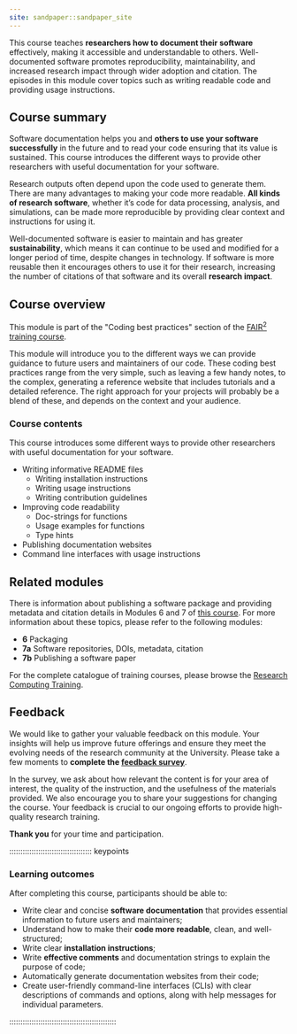 ```yaml
---
site: sandpaper::sandpaper_site
---
```


This course teaches **researchers how to document their software** effectively, making it accessible and understandable to others.
Well-documented software promotes reproducibility, maintainability, and increased research impact through wider adoption and citation.
The episodes in this module cover topics such as writing readable code and providing usage instructions.


## Course summary

Software documentation helps you and **others to use your software successfully** in the future and to read your code ensuring that its value is sustained. This course introduces the different ways to provide other researchers with useful documentation for your software.

Research outputs often depend upon the code used to generate them. There are many advantages to making your code more readable. **All kinds of research software**, whether it’s code for data processing, analysis, and simulations, can be made more reproducible by providing clear context and instructions for using it.

Well-documented software is easier to maintain and has greater **sustainability**, which means it can continue to be used and modified for a longer period of time, despite changes in technology. If software is more reusable then it encourages others to use it for their research, increasing the number of citations of that software and its overall **research impact**.

## Course overview

This module is part of the "Coding best practices" section of the [FAIR<sup>2</sup> training course](https://rse.shef.ac.uk/training/fair4rs/).

This module will introduce you to the different ways we can provide guidance to future users and maintainers of our code. These coding best practices range from the very simple, such as leaving a few handy notes, to the complex, generating a reference website that includes tutorials and a detailed reference. The right approach for your projects will probably be a blend of these, and depends on the context and your audience.

### Course contents

This course introduces some different ways to provide other researchers with useful documentation for your software.

- Writing informative README files
  * Writing installation instructions
  * Writing usage instructions
  * Writing contribution guidelines
- Improving code readability
  * Doc-strings for functions
  * Usage examples for functions
  * Type hints
- Publishing documentation websites
- Command line interfaces with usage instructions

## Related modules

There is information about publishing a software package and providing metadata and citation details in Modules 6 and 7 of [this course](https://github.com/FAIR2-for-research-software).
For more information about these topics, please refer to the following modules:

- **6** Packaging 
- **7a** Software repositories, DOIs, metadata, citation
- **7b** Publishing a software paper

For the complete catalogue of training courses, please browse the [Research Computing Training](https://sites.google.com/sheffield.ac.uk/research-training/).

## Feedback

We would like to gather your valuable feedback on this module. Your insights will help us improve future offerings and ensure they meet the evolving needs of the research community at the University. Please take a few moments to **complete the [feedback survey](https://forms.gle/Ap3YTFMnoj8xHn8J9)**.

In the survey, we ask about how relevant the content is for your area of interest, the quality of the instruction, and the usefulness of the materials provided. We also encourage you to share your suggestions for changing the course. Your feedback is crucial to our ongoing efforts to provide high-quality research training.

**Thank you** for your time and participation.

::::::::::::::::::::::::::::::::::::: keypoints 

### Learning outcomes

After completing this course, participants should be able to:

- Write clear and concise **software documentation** that provides essential information to future users and maintainers;
- Understand how to make their **code more readable**, clean, and well-structured;
- Write clear **installation instructions**;
- Write **effective comments** and documentation strings to explain the purpose of code;
- Automatically generate documentation websites from their code;
- Create user-friendly command-line interfaces (CLIs) with clear descriptions of commands and options, along with help messages for individual parameters.

::::::::::::::::::::::::::::::::::::::::::::::::

[workbench]: https://carpentries.github.io/sandpaper-docs

